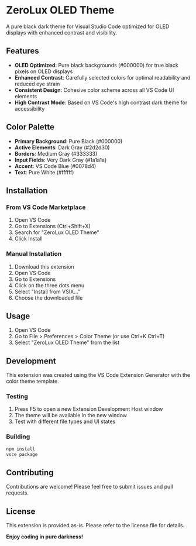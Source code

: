 # ZeroLux OLED Theme

A pure black dark theme for Visual Studio Code optimized for OLED displays with enhanced contrast and visibility.

## Features

- **OLED Optimized**: Pure black backgrounds (#000000) for true black pixels on OLED displays
- **Enhanced Contrast**: Carefully selected colors for optimal readability and reduced eye strain
- **Consistent Design**: Cohesive color scheme across all VS Code UI elements
- **High Contrast Mode**: Based on VS Code's high contrast dark theme for accessibility

## Color Palette

- **Primary Background**: Pure Black (#000000)
- **Active Elements**: Dark Gray (#2d2d30)
- **Borders**: Medium Gray (#333333)
- **Input Fields**: Very Dark Gray (#1a1a1a)
- **Accent**: VS Code Blue (#0078d4)
- **Text**: Pure White (#ffffff)

## Installation

### From VS Code Marketplace

1. Open VS Code
2. Go to Extensions (Ctrl+Shift+X)
3. Search for "ZeroLux OLED Theme"
4. Click Install

### Manual Installation

1. Download this extension
2. Open VS Code
3. Go to Extensions
4. Click on the three dots menu
5. Select "Install from VSIX..."
6. Choose the downloaded file

## Usage

1. Open VS Code
2. Go to File > Preferences > Color Theme (or use Ctrl+K Ctrl+T)
3. Select "ZeroLux OLED Theme" from the list

## Development

This extension was created using the VS Code Extension Generator with the color theme template.

### Testing

1. Press F5 to open a new Extension Development Host window
2. The theme will be available in the new window
3. Test with different file types and UI states

### Building

```bash
npm install
vsce package
```

## Contributing

Contributions are welcome! Please feel free to submit issues and pull requests.

## License

This extension is provided as-is. Please refer to the license file for details.

**Enjoy coding in pure darkness!**
